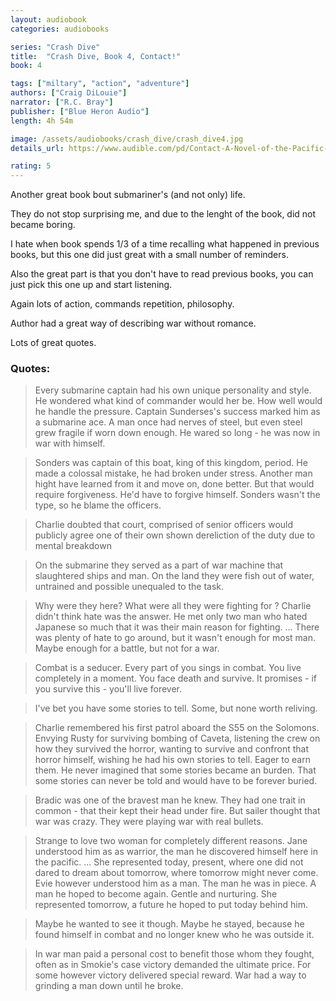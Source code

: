 ```yaml
---
layout: audiobook
categories: audiobooks

series: "Crash Dive"
title:  "Crash Dive, Book 4, Contact!"
book: 4

tags: ["miltary", "action", "adventure"]
authors: ["Craig DiLouie"]
narrator: ["R.C. Bray"]
publisher: ["Blue Heron Audio"]
length: 4h 54m

image: /assets/audiobooks/crash_dive/crash_dive4.jpg
details_url: https://www.audible.com/pd/Contact-A-Novel-of-the-Pacific-War-Audiobook/B07735WYX5

rating: 5
---
```



Another great book bout submariner's (and not only) life.

They do not stop surprising me, and due to the lenght of the book, did not became boring.

I hate when book spends 1/3 of a time recalling what happened in previous books, but this one did just great with a small number of reminders.

Also the great part is that you don't have to read previous books, you can just pick this one up and start listening.

Again lots of action, commands repetition, philosophy.

Author had a great way of describing war without romance.

Lots of great quotes.

### Quotes:
> Every submarine captain had his own unique personality and style. He wondered what kind of commander would her be. How well would he handle the pressure. Captain Sunderses's success marked him as a submarine ace. A man once had nerves of steel, but even steel grew fragile if worn down enough. He wared so long - he was now in war with himself.

> Sonders was captain of this boat, king of this kingdom, period. He made a colossal mistake, he had broken under stress. Another man hight have learned from it and move on, done better. But that would require forgiveness. He'd have to forgive himself. Sonders wasn't the type, so he blame the officers.

> Charlie doubted that court, comprised of senior officers would publicly agree one of their own shown dereliction of the duty due to mental breakdown

> On the submarine they served as a part of war machine that slaughtered ships and man. On the land they were fish out of water, untrained and possible unequaled to the task.

> Why were they here? What were all they were fighting for ? Charlie didn't think hate was the answer. He met only two man who hated Japanese so much that it was their main reason for fighting. ... There was plenty of hate to go around, but it wasn't enough for most man. Maybe enough for a battle, but not for a war.

> Combat is a seducer. Every part of you sings in combat. You live completely in a moment. You face death and survive. It promises - if you survive this - you'll live forever. 

> I've bet you have some stories to tell. Some, but none worth reliving.

> Charlie remembered his first patrol aboard the S55 on the Solomons. Envying Rusty for surviving bombing of Caveta, listening the crew on how they survived the horror, wanting to survive and confront that horror himself, wishing he had his own stories to tell. Eager to earn them. He never imagined that some stories became an burden. That some stories can never be told and would have to be forever buried. 

> Bradic was one of the bravest man he knew. They had one trait in common - that their kept their head under fire. But sailer thought that war was crazy. They were playing war with real bullets.

> Strange to love two woman for completely different reasons. Jane understood him as as warrior, the man he discovered himself here in the pacific. ... She represented today, present, where one did not dared to dream about tomorrow, where tomorrow might never come. Evie however understood him as a man. The man he was in piece. A man he hoped to become again. Gentle and nurturing. She represented tomorrow, a future he hoped to put today behind him.

> Maybe he wanted to see it though. Maybe he stayed, because he found himself in combat and no longer knew who he was outside it.

> In war man paid a personal cost to benefit those whom they fought, often as in Smokie's case victory demanded the ultimate price. For some however victory delivered special reward. War had a way to grinding a man down until he broke. 